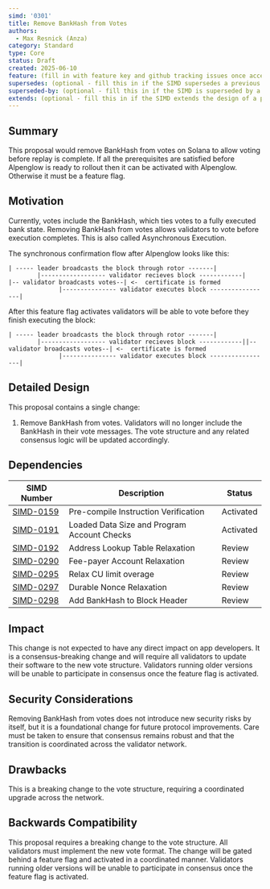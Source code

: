 ```yaml
---
simd: '0301'
title: Remove BankHash from Votes
authors:
  - Max Resnick (Anza)
category: Standard
type: Core
status: Draft
created: 2025-06-10
feature: (fill in with feature key and github tracking issues once accepted)
supersedes: (optional - fill this in if the SIMD supersedes a previous SIMD)
superseded-by: (optional - fill this in if the SIMD is superseded by a subsequent SIMD)
extends: (optional - fill this in if the SIMD extends the design of a previous SIMD)
---
```


## Summary

This proposal would remove BankHash from votes on Solana to allow voting before replay is complete. If all the prerequisites are satisfied before Alpenglow is ready to rollout then it can be activated with Alpenglow. Otherwise it must be a feature flag.

## Motivation

Currently, votes include the BankHash, which ties votes to a fully executed bank state. Removing BankHash from votes allows validators to vote before execution completes. This is also called Asynchronous Execution.

The synchronous confirmation flow after Alpenglow looks like this:

```text
| ----- leader broadcasts the block through rotor -------|
        |------------------ validator recieves block ------------|       |-- validator broadcasts votes--| <-  certificate is formed
              |--------------- validator executes block -----------------|
```

After this feature flag activates validators will be able to vote before they finish executing the block:

```text
| ----- leader broadcasts the block through rotor -------|
        |------------------ validator recieves block ------------||-- validator broadcasts votes--| <-  certificate is formed
              |--------------- validator executes block -----------------|
```

## Detailed Design

This proposal contains a single change:

1. Remove BankHash from votes. Validators will no longer include the BankHash in their vote messages. The vote structure and any related consensus logic will be updated accordingly.

## Dependencies

| SIMD Number | Description | Status |
|-------------|-------------|---------|
| [SIMD-0159](https://github.com/solana-foundation/solana-improvement-documents/pull/159) | Pre-compile Instruction Verification | Activated |
| [SIMD-0191](https://github.com/solana-foundation/solana-improvement-documents/pull/191) | Loaded Data Size and Program Account Checks | Activated |
| [SIMD-0192](https://github.com/solana-foundation/solana-improvement-documents/pull/192) | Address Lookup Table Relaxation | Review |
| [SIMD-0290](https://github.com/solana-foundation/solana-improvement-documents/pull/290) | Fee-payer Account Relaxation | Review |
| [SIMD-0295](https://github.com/solana-foundation/solana-improvement-documents/pull/295) | Relax CU limit overage | Review |
| [SIMD-0297](https://github.com/solana-foundation/solana-improvement-documents/pull/297) | Durable Nonce Relaxation | Review |
| [SIMD-0298](https://github.com/solana-foundation/solana-improvement-documents/pull/298) | Add BankHash to Block Header | Review |


## Impact

This change is not expected to have any direct impact on app developers. It is a consensus-breaking change and will require all validators to update their software to the new vote structure. Validators running older versions will be unable to participate in consensus once the feature flag is activated.

## Security Considerations

Removing BankHash from votes does not introduce new security risks by itself, but it is a foundational change for future protocol improvements. Care must be taken to ensure that consensus remains robust and that the transition is coordinated across the validator network.

## Drawbacks

This is a breaking change to the vote structure, requiring a coordinated upgrade across the network.

## Backwards Compatibility

This proposal requires a breaking change to the vote structure. All validators must implement the new vote format. The change will be gated behind a feature flag and activated in a coordinated manner. Validators running older versions will be unable to participate in consensus once the feature flag is activated.
